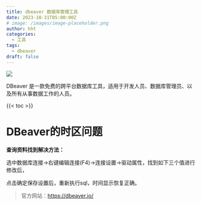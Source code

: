 ```yaml
---
title: dbeaver 数据库管理工具
date: 2023-10-31T05:00:00Z
# image: /images/image-placeholder.png
author: hht
categories:
  - 工具
tags:
  - dbeaver
draft: false
---
```


<img src="https://s2.loli.net/2023/12/01/pBEa9XZKRNUbT18.jpg" />

DBeaver  是一款免费的跨平台数据库工具，适用于开发人员、数据库管理员、以及所有从事数据工作的人员。

<!--more-->

{{< toc >}}

# DBeaver的时区问题

**查询资料找到解决方法：**

选中数据库连接->右键编辑连接(F4)->连接设置->驱动属性，找到如下三个值进行修改后，

点击确定保存设置后，重新执行sql，时间显示恢复正确。

> 官方网站：https://dbeaver.io/
